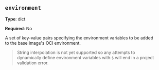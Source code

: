 ``environment``
---------------

**Type**: dict

**Required**: No

A set of key-value pairs specifying the environment variables to be added
to the base image's OCI environment.

> String interpolation is not yet supported so any attempts to dynamically
> define environment variables with ``$`` will end in a project
> validation error.